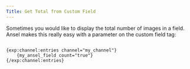 ```yaml
---
Title: Get Total from Custom Field
---
```


Sometimes you would like to display the total number of images in a field. Ansel makes this really easy with a parameter on the custom field tag:

<div class="content-blocks__pre-wrapper content-blocks__pre-wrapper--example">
<pre class="content-blocks__pre content-blocks__pre--example  language-ee">
<code class="content-blocks__code content-blocks__code--example  language-ee">
{exp:channel:entries channel="my_channel"}
	{my_ansel_field count="true"}
{/exp:channel:entries}
</code>
</pre>
</div>
